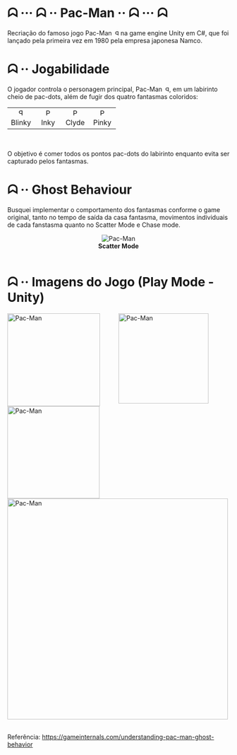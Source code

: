 # ᗣ ··· ᗣ ·· Pac-Man ·· ᗣ ··· ᗣ

Recriação do famoso jogo Pac-Man <img src="ImagensProjetoFinalizado\Pac-Man.png" alt="Pac-Man" width="12" height="12" style="transform: scaleX(-1);"> na game engine Unity em C#, que foi lançado pela primeira vez em 1980 pela empresa japonesa Namco.

# ᗣ ·· Jogabilidade
O jogador controla o personagem principal, Pac-Man <img src="ImagensProjetoFinalizado\Pac-Man.png" alt="Pac-Man" width="12" height="12" style="transform: scaleX(-1);">, em um labirinto cheio de pac-dots, além de fugir dos quatro fantasmas coloridos: 

<table>
  <tr>
    <td align="center" style="width: 25%;">
      <img src="ImagensProjetoFinalizado\Blinky.png" alt="Pac-Man" width="15" height="15" style="transform: scaleX(-1);">
    </td>
    <td align="center" style="width: 25%;">
      <img src="ImagensProjetoFinalizado\Inky.png" alt="Pac-Man" width="15" height="15">
    </td>
    <td align="center" style="width: 25%;">
      <img src="ImagensProjetoFinalizado\Clyde.png" alt="Pac-Man" width="15" height="15">
    </td>
    <td align="center" style="width: 25%;">
      <img src="ImagensProjetoFinalizado\Pinky.png" alt="Pac-Man" width="15" height="15">
    </td>
  </tr>
  <tr>
    <td align="center" style="width: 25%;">Blinky</td>
    <td align="center" style="width: 25%;">Inky</td>
    <td align="center" style="width: 25%;">Clyde</td>
    <td align="center" style="width: 25%;">Pinky</td>
  </tr>
</table>

<br/>

O objetivo é comer todos os pontos pac-dots do labirinto enquanto evita ser capturado pelos fantasmas.

# ᗣ ·· Ghost Behaviour
Busquei implementar o comportamento dos fantasmas conforme o game original, tanto no tempo de saída da casa fantasma, movimentos individuais de cada fanstasma quanto no Scatter Mode e Chase mode.
<div style="display: flex; flex-wrap: wrap;">
    <div style="flex: 100%;" align="center">
        <img src="ImagensProjetoFinalizado\ScatterMode.png" alt="Pac-Man">
    </div>
</div>
<div style="display: flex; flex-wrap: wrap;">
    <div style="flex: 100%;" align="center">
        <strong>Scatter Mode</strong>
    </div>
</div>

<br/>

# ᗣ ·· Imagens do Jogo (Play Mode - Unity)
<div style="display: flex; flex-wrap: wrap;">
    <div style="flex: 50%;">
        <img src="ImagensProjetoFinalizado\Unity_Pacman02.png" alt="Pac-Man" width="210">
    </div>
    <div style="flex: 50%;">
        <img src="ImagensProjetoFinalizado\Unity_Pacman03.png" alt="Pac-Man" width="204">
    </div>
    <div style="flex: 50%;">
        <img src="ImagensProjetoFinalizado\Unity_Pacman04.png" alt="Pac-Man" width="209">
    </div>
    <div style="flex: 50%;">
        <img src="ImagensProjetoFinalizado\Unity_Pacman05.png" alt="Pac-Man" width="500">
    </div>
</div>

<br/>

Referência: https://gameinternals.com/understanding-pac-man-ghost-behavior
